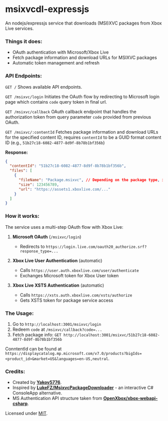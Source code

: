 # msixvcdl-expressjs

An nodejs/expressjs service that downloads (MSI)XVC packages from Xbox Live services.

### Things it does:

- OAuth authentication with Microsoft/Xbox Live
- Fetch package information and download URLs for MSIXVC packages
- Automatic token management and refresh

### API Endpoints:

`GET /` Shows available API endpoints.

`GET /msixvc/login` Initiates the OAuth flow by redirecting to Microsoft login page which contains `code` query token in final url.

`GET /msixvc/callback` OAuth callback endpoint that handles the authorization token from query parameter `code` provided from previous OAuth.

`GET /msixvc/:contentId` Fetches package information and download URLs for the specified content ID, requires `contentId` to be a GUID format content ID (e.g., `51b27c18-6082-4877-8d9f-8b78b1bf356b`)

**Response:**
```json
{
  "contentId": "51b27c18-6082-4877-8d9f-8b78b1bf356b",
  "files": [
    {
      "fileName": "Package.msixvc", // Depending on the package type, it mightn't contain a file extension
      "size": 123456789,
      "url": "https://assets1.xboxlive.com/..."
    }
  ]
}
```

### How it works:

The service uses a multi-step OAuth flow with Xbox Live:

1. **Microsoft OAuth** (`/msixvc/login`)
   - Redirects to `https://login.live.com/oauth20_authorize.srf?response_type=...`

2. **Xbox Live User Authentication** (automatic)
   - Calls `https://user.auth.xboxlive.com/user/authenticate`
   - Exchanges Microsoft token for Xbox User token

3. **Xbox Live XSTS Authentication** (automatic)
   - Calls `https://xsts.auth.xboxlive.com/xsts/authorize`
   - Gets XSTS token for package service access

### The Usage:

1. Go to `http://localhost:3001/msixvc/login`
2. Redeem `code` at `/msixvc/callback?code=...`
3. Fetch package info: `GET http://localhost:3001/msixvc/51b27c18-6082-4877-8d9f-8b78b1bf356b`

ConntentId can be found at `https://displaycatalog.mp.microsoft.com/v7.0/products?bigIds=<product_id>&market=US&languages=en-US,neutral`.


### Credits:
- Created by **[Yakov5776](https://github.com/Yakov5776)**.
- Inspired by **[LukeFZ/MsixvcPackageDownloader](https://github.com/LukeFZ/MsixvcPackageDownloader)** - an interactive C# ConsoleApp alternative.
- MS Authentication API structure taken from **[OpenXbox/xbox-webapi-csharp](https://github.com/OpenXbox/xbox-webapi-csharp/)**.

Licensed under [MIT](/LICENSE).